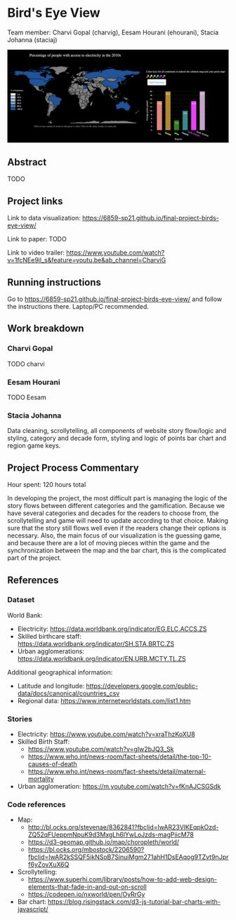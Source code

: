 # Bird's Eye View

Team member: Charvi Gopal (charvig), Eesam Hourani (ehourani), Stacia Johanna (staciaj)

![Preview image for Bird's Eye View](./preview.png)

## Abstract
TODO

## Project links
Link to data visualization: https://6859-sp21.github.io/final-project-birds-eye-view/

Link to paper: TODO

Link to video trailer: https://www.youtube.com/watch?v=1fcNEe9il_s&feature=youtu.be&ab_channel=CharviG

## Running instructions
Go to https://6859-sp21.github.io/final-project-birds-eye-view/ and follow the instructions there. Laptop/PC recommended.

## Work breakdown
### Charvi Gopal
TODO charvi

### Eesam Hourani
TODO Eesam

### Stacia Johanna
Data cleaning, scrollytelling, all components of website story flow/logic and styling, category and decade form, styling and logic of points bar chart and region game keys.

## Project Process Commentary
Hour spent: 120 hours total

In developing the project, the most difficult part is managing the logic of the story flows between different categories and the gamification. Because we have several categories and decades for the readers to choose from, the scrollytelling and game will need to update according to that choice. Making sure that the story still flows well even if the readers change their options is necessary. Also, the main focus of our visualization is the guessing game, and because there are a lot of moving pieces within the game and the synchronization between the map and the bar chart, this is the complicated part of the project. 

## References
### Dataset
World Bank:
- Electricity: https://data.worldbank.org/indicator/EG.ELC.ACCS.ZS
- Skilled birthcare staff: https://data.worldbank.org/indicator/SH.STA.BRTC.ZS
- Urban agglomerations: https://data.worldbank.org/indicator/EN.URB.MCTY.TL.ZS

Additional geographical information:
- Latitude and longitude: https://developers.google.com/public-data/docs/canonical/countries_csv
- Regional data: https://www.internetworldstats.com/list1.htm

### Stories
- Electricity: https://www.youtube.com/watch?v=xraThzKoXU8
- Skilled Birth Staff: 
  - https://www.youtube.com/watch?v=gIw2bJQ3_Sk
  - https://www.who.int/news-room/fact-sheets/detail/the-top-10-causes-of-death
  - https://www.who.int/news-room/fact-sheets/detail/maternal-mortality 
- Urban agglomeration: https://m.youtube.com/watch?v=fKnAJCSGSdk

### Code references
- Map:
  - http://bl.ocks.org/stevenae/8362841?fbclid=IwAR23VlKEqpkOzd-ZQ52qFUeppmNpuK9d3MxgLh6lYwLoJzds-magPiicM78
  - https://d3-geomap.github.io/map/choropleth/world/
  - https://bl.ocks.org/mbostock/2206590?fbclid=IwAR2kSSQF5ikNSoB7SinuiMgm271ahH1DsEAqog9TZvt9nJprf6yZovXuX6Q
- Scrollytelling: 
  - https://www.superhi.com/library/posts/how-to-add-web-design-elements-that-fade-in-and-out-on-scroll
  - https://codepen.io/nxworld/pen/OyRrGy
- Bar chart: https://blog.risingstack.com/d3-js-tutorial-bar-charts-with-javascript/
